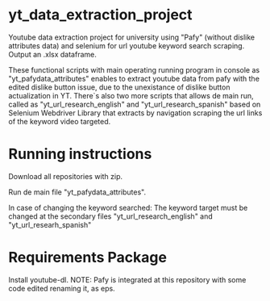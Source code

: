 # yt_data_extraction_project
Youtube data extraction project for university using "Pafy" (without dislike attributes data) and selenium for url youtube keyword search scraping. Output an .xlsx dataframe.

These functional scripts with main operating running program in console as "yt_pafydata_attributes" enables to extract youtube data from pafy with the edited  dislike button issue, due to the unexistance of dislike button actualization in YT. There`s also two more scripts that allows de main run, called as "yt_url_research_english" and "yt_url_research_spanish" based on Selenium Webdriver Library that extracts by navigation scraping the url links of the keyword video targeted.

# Running instructions
Download all repositories with zip.

Run de main file "yt_pafydata_attributes".

In case of changing the keyword searched: The keyword target must be changed at the secondary files "yt_url_research_english" and "yt_url_researh_spanish"
# Requirements Package
Install youtube-dl.
NOTE: Pafy is integrated at this repository with some code edited renaming it, as eps.
